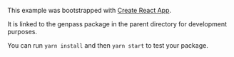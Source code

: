 This example was bootstrapped with [Create React App](https://github.com/facebook/create-react-app).

It is linked to the genpass package in the parent directory for development purposes.

You can run `yarn install` and then `yarn start` to test your package.
